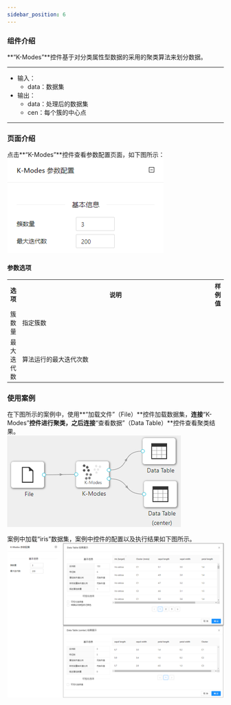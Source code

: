 ```yaml
---
sidebar_position: 6
---
```

### 组件介绍
**“K-Modes”**控件基于对分类属性型数据的采用的聚类算法来划分数据。

<hr/>

- 输入：
  - data：数据集
- 输出：
  - data：处理后的数据集
  - cen：每个簇的中心点

<hr/>


### 页面介绍
点击**“K-Modes”**控件查看参数配置页面，如下图所示：  
[ ![](/img/aistudio/clustering/kmodes/param.png) ](/img/aistudio/clustering/kmodes/param.png)

#### 参数选项
<table>
  <tr>
    <th>选项</th>
    <th width="650">说明</th>
    <th>样例值</th>
  </tr>
  <tr>
      <td>簇数量</td> 
      <td>
      指定簇数
      </td> 
      <td></td>
  </tr>
  <tr>
      <td>最大迭代数</td> 
      <td>
      算法运行的最大迭代次数
      </td> 
      <td></td>
  </tr>
</table>

### 使用案例
在下图所示的案例中，使用**“加载文件”（File）**控件加载数据集，**连接**“K-Modes”**控件进行聚类，之后连接**“查看数据”（Data Table）**控件查看聚类结果。  
[ ![](/img/aistudio/clustering/kmodes/workflow.png) ](/img/aistudio/clustering/kmodes/workflow.png)

案例中加载“iris”数据集，案例中控件的配置以及执行结果如下图所示。  
[ ![](/img/aistudio/clustering/kmodes/workflow-result.png) ](/img/aistudio/clustering/kmodes/workflow-result.png)